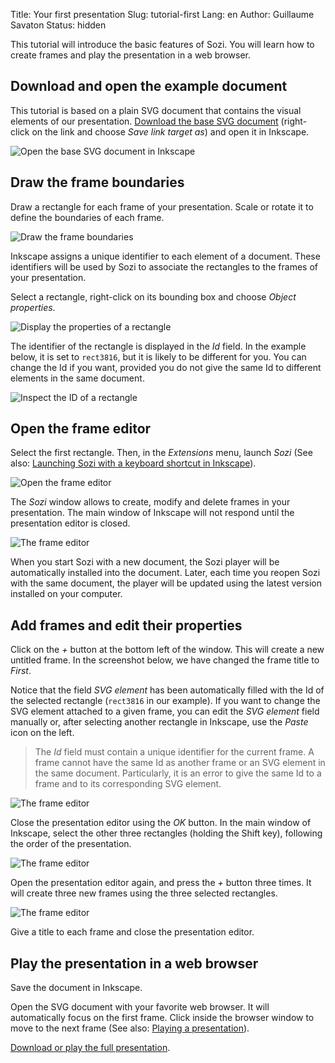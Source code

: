 Title: Your first presentation
Slug: tutorial-first
Lang: en
Author: Guillaume Savaton
Status: hidden


This tutorial will introduce the basic features of Sozi.
You will learn how to create frames and play the presentation in a web browser.


Download and open the example document
--------------------------------------

This tutorial is based on a plain SVG document that contains the visual elements of our presentation.
[Download the base SVG document](|filename|/images/tutorial-first/sozi-tutorial-base.svg) (right-click on the link and choose *Save link target as*)
and open it in Inkscape.

![Open the base SVG document in Inkscape](|filename|/images/tutorial-first/sozi-tutorial-screenshot-01.png)

Draw the frame boundaries
-------------------------

Draw a rectangle for each frame of your presentation.
Scale or rotate it to define the boundaries of each frame. 

![Draw the frame boundaries](|filename|/images/tutorial-first/sozi-tutorial-screenshot-02.png)

Inkscape assigns a unique identifier to each element of a document.
These identifiers will be used by Sozi to associate the rectangles to the frames of your presentation.

Select a rectangle, right-click on its bounding box and choose *Object properties*.

![Display the properties of a rectangle](|filename|/images/tutorial-first/sozi-tutorial-screenshot-03.png)

The identifier of the rectangle is displayed in the *Id* field.
In the example below, it is set to `rect3816`, but it is likely to be different for you.
You can change the Id if you want, provided you do not give the same Id to different elements in the same document.

![Inspect the ID of a rectangle](|filename|/images/tutorial-first/sozi-tutorial-screenshot-04.png)

Open the frame editor
---------------------

Select the first rectangle.
Then, in the *Extensions* menu, launch *Sozi*
(See also: [Launching Sozi with a keyboard shortcut in Inkscape](|filename|tutorial-shortcut.md)).

![Open the frame editor](|filename|/images/tutorial-first/sozi-tutorial-screenshot-05.png)

The *Sozi* window allows to create, modify and delete frames in your presentation.
The main window of Inkscape will not respond until the presentation editor is closed.

![The frame editor](|filename|/images/tutorial-first/sozi-tutorial-screenshot-06.png)

When you start Sozi with a new document, the Sozi player will be automatically installed into the document.
Later, each time you reopen Sozi with the same document, the player will be updated using the latest version installed on your computer. 

Add frames and edit their properties
------------------------------------

Click on the *+* button at the bottom left of the window.
This will create a new untitled frame.
In the screenshot below, we have changed the frame title to *First*.

Notice that the field *SVG element* has been automatically filled with the Id of the selected rectangle
(`rect3816` in our example).
If you want to change the SVG element attached to a given frame, you can edit the *SVG element* field manually or,
after selecting another rectangle in Inkscape, use the *Paste* icon on the left.

> The *Id* field must contain a unique identifier for the current frame.
> A frame cannot have the same Id as another frame or an SVG element in the same document.
> Particularly, it is an error to give the same Id to a frame and to its corresponding SVG element.

![The frame editor](|filename|/images/tutorial-first/sozi-tutorial-screenshot-07.png)

Close the presentation editor using the *OK* button.
In the main window of Inkscape, select the other three rectangles (holding the Shift key),
following the order of the presentation.

![The frame editor](|filename|/images/tutorial-first/sozi-tutorial-screenshot-08.png)

Open the presentation editor again, and press the *+* button three times.
It will create three new frames using the three selected rectangles.

![The frame editor](|filename|/images/tutorial-first/sozi-tutorial-screenshot-09.png)

Give a title to each frame and close the presentation editor.

Play the presentation in a web browser
--------------------------------------

Save the document in Inkscape.

Open the SVG document with your favorite web browser.
It will automatically focus on the first frame.
Click inside the browser window to move to the next frame
(See also: [Playing a presentation](|filename|play.md)).

[Download or play the full presentation](|filename|/images/tutorial-first/sozi-tutorial-full.svg).


